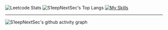 ![Leetcode Stats](https://leetcard.jacoblin.cool/nurtibbar?site=cn&ext=activity)
![S1eepNextSec's Top Langs](https://github-readme-stats.vercel.app/api/top-langs/?username=S1eepNextSec&langs_count=4)
[![My Skills](https://skillicons.dev/icons?i=c,cpp,java,js,spring,react)](https://skillicons.dev)
****
![S1eepNextSec's github activity graph](https://github-readme-activity-graph.vercel.app/graph?username=S1eepNextSec&theme=react-dark)
